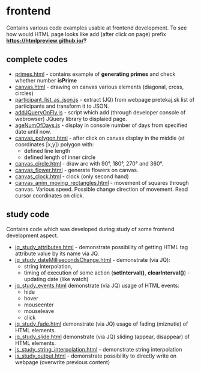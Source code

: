 # frontend
Contains various code examples usable at frontend development.
To see how would HTML page looks like add (after click on page) prefix **https://htmlpreview.github.io/?**

## complete codes
* [primes.html](primes.html) - contains example of **generating primes** and check whether number **isPrime**
* [canvas.html](canvas.html) - drawing on canvas various elements (diagonal, cross, circles)
* [participant_list_as_json.js](participant_list_as_json.js) - extract (JQ) from webpage pretekaj.sk list of participants and transform it to JSON.
* [addJQueryOnFly.js](addJQueryOnFly.js) - script which add (through developer console of webrowser) JQuery library to displaied page.
* [ageNumOfDays.js](ageNumOfDays.js) - display in console number of days from specified date until now.
* [canvas_polygon.html](canvas_polygon.html) - after click on canvas display in the middle (at coordinates [x,y]) polygon with:
    * defined line length
    * defined length of inner circle
* [canvas_circle.html](canvas_circle.html) - draw arc with 90°, 180°, 270° and 360°.
* [canvas_flower.html](canvas_flower.html) - generate flowers on canvas.
* [canvas_clock.html](canvas_clock.html) - clock (only second hand)
* [canvas_anim_moving_rectangles.html](canvas_anim_moving_rectangles.html) - movement of squares through canvas. Various speed. Possible change direction of movement. Read cursor coordinates on click.

## study code
Contains code which was developed during study of some frontend development aspect.

* [jq_study_attributes.html](jq_study_attributes.html) - demonstrate possibility of getting HTML tag attribute value by its name via JQ.
* [jq_study_dateMillisecondsChange.html](jq_study_dateMillisecondsChange.html) - demonstrate (via JQ):
    * string interpolation,
    * timing of execution of some action (**setInterval()**, **clearInterval()**) - updating date (like watch)
* [jq_study_events.html](jq_study_events.html) demonstrate (via JQ) usage of HTML events:
    * hide
    * hover
    * mouseenter
    * mouseleave
    * click
* [jq_study_fade.html](jq_study_fade.html) demonstrate (via JQ) usage of fading (miznutie) of HTML elements.
* [jq_study_slide.html](jq_study_slide.html) demonstrate (via JQ) sliding (appear, disappear) of HTML elements.
* [js_study_string_interpolation.html](js_study_string_interpolation.html) - demonstrate string interpolation
* [js_study_output.html](js_study_output.html) - demonstrate possibility to directly write on webpage (overwrite previous content)



